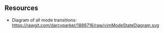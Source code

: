 ## Resources

- Diagram of all mode transitions:
  https://rawgit.com/darcyparker/1886716/raw/vimModeStateDiagram.svg
